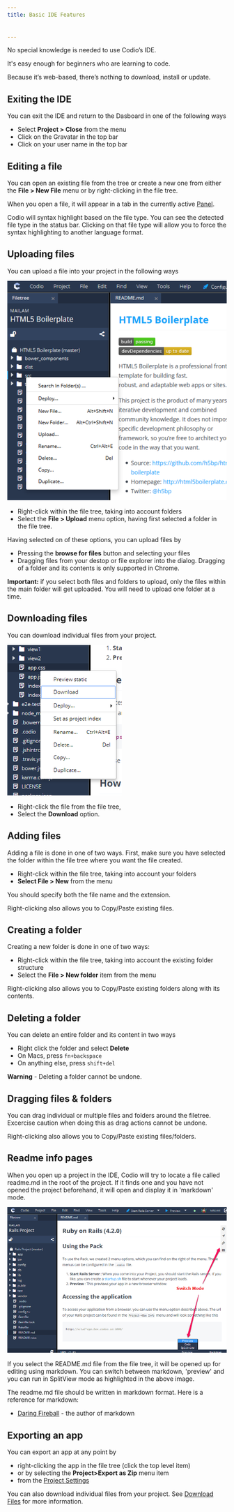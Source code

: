 ```yaml
---
title: Basic IDE Features


---
```




 No special knowledge is needed to use Codio’s IDE.

It's easy enough for beginners who are learning to code.

Because it’s web-based, there’s nothing to download, install or update.

## Exiting the IDE
You can exit the IDE and return to the Dasboard in one of the following ways

- Select **Project > Close** from the menu
- Click on the Gravatar in the top bar
- Click on your user name in the top bar
## Editing a file
You can open an existing file from the tree or create a new one from either the **File > New File** menu or by right-clicking in the file tree.

When you open a file, it will appear in a tab in the currently active [Panel](/project/ide/panels).

Codio will syntax highlight based on the file type. You can see the detected file type in the status bar. Clicking on that file type will allow you to force the syntax highlighting to another language format.

## Uploading files
You can upload a file into your project in the following ways

![show](/img/right-click.png)

- Right-click within the file tree, taking into account folders
- Select the **File > Upload** menu option, having first selected a folder in the file tree.

Having selected on of these options, you can upload files by

- Pressing the **browse for files** button and selecting your files
- Dragging files from your destop or file explorer into the dialog. Dragging of a folder and its contents is only supported in Chrome.

**Important:** if you select both files and folders to upload, only the files within the main folder will get uploaded. You will need to upload one folder at a time.

## Downloading files
You can download individual files from your project.

![show](/img/downloadfile.png)

- Right-click the file from the file tree,
- Select the **Download** option.

## Adding files
Adding a file is done in one of two ways. First, make sure you have selected the folder within the file tree where you want the file created.

- Right-click within the file tree, taking into account your folders
- **Select File > New** from the menu

You should specify both the file name and the extension.

Right-clicking also allows you to Copy/Paste existing files.
## Creating a folder
Creating a new folder is done in one of two ways:

- Right-click within the file tree, taking into account the existing folder structure
- Select the **File > New folder** item from the menu

Right-clicking also allows you to Copy/Paste existing folders along with its contents.
## Deleting a folder
You can delete an entire folder and its content in two ways

- Right click the folder and select **Delete**
- On Macs, press `fn+backspace`
- On anything else, press `shift+del`

**Warning** - Deleting a folder cannot be undone.

## Dragging files & folders
You can drag individual or multiple files and folders around the filetree. Excercise caution when doing this as drag actions cannot be undone.

Right-clicking also allows you to Copy/Paste existing files/folders.

## Readme info pages
When you open up a project in the IDE, Codio will try to locate a file called readme.md in the root of the project. If it finds one and you have not opened the project beforehand, it will open and display it in 'markdown' mode.

![readme info page](/img/readme-md.png)


If you select the README.md file from the file tree, it will be opened up for editing using markdown. You can switch between markdown,  'preview' and you can run in SplitView mode as highlighted in the above image.

The readme.md file should be written in markdown format. Here is a reference for markdown:

- [Daring Fireball](http://daringfireball.net/projects/markdown/basics) - the author of markdown
## Exporting an app
You can export an app at any point by

- right-clicking the app in the file tree (click the top level item)
- or by selecting the **Project>Export as Zip** menu item
- from the [Project Settings](/project/ide/settings/#project-settings)

You can also download individual files from your project. See [Download Files](/project/ide/navigation/#downloading-files) for more information.